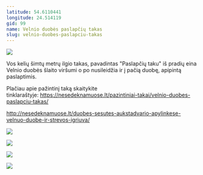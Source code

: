 ```yaml
---
latitude: 54.6110441
longitude: 24.514119
gid: 99
name: Velnio duobės paslapčių takas
slug: velnio-duobes-paslapciu-takas
---
```

![](https://doc-0k-ag-mymaps.googleusercontent.com/untrusted/hostedimage/ihucu48q9m5s1hftel5u85tfdc/0l3kq8kmgvdhpcvgpi9e0tjd0s/1641717000000/-WPmm_dsOCr8C_2Ftfdhs7CzXYdOD0wc/*/6AIsG_va2aWiJ6xMeS1b_hTBedgzBLOluEfOmWBeof1dNDdamH_iNvO6KFPuOA4pWCW4hO161PskMs58EhQwHATdY1CYLFWhRtxIGcqiFKr8luMryc2jSpCP39yYLCdFg9JtqC22OTEsiTosnzxIhxor3x2IQvbrf8MIkCP6kEmsrRe9nBHsTMEsF45wMp8q3RQ?session=0&fife)  
  
Vos kelių šimtų metrų ilgio takas, pavadintas "Paslapčių taku" iš pradių eina Velnio duobės šlaito viršumi o po nusileidžia ir į pačią duobę, apipintą paslaptimis.  
  
Plačiau apie pažintinį taką skaitykite tinklaraštyje: https://nesedeknamuose.lt/pazintiniai-takai/velnio-duobes-paslapciu-takas/  
  
http://nesedeknamuose.lt/duobes-sesutes-aukstadvario-apylinkese-velnuo-duobe-ir-strevos-igriuva/  
  
![](https://doc-0s-ag-mymaps.googleusercontent.com/untrusted/hostedimage/ihucu48q9m5s1hftel5u85tfdc/sck0had1j4l9o1smd5ch30j6v4/1641717000000/-WPmm_dsOCr8C_2Ftfdhs7CzXYdOD0wc/*/6AIsG_vbbLAVv9w3_WGsBhzeu-xpyRVUWN2577Pvj-82ER0ajVrnUIj1XDufLc5OGWYo1xFe3HQZNsE2Ip3zP9BI3g-GXMS1dambKiqpMtGZSNYO85TouyD3vCstcKgU_Pi9vXe4nnBDx_SmW9jmZGx_q4n2k4oxVtxP2h0ZYU6cX7AJKmT2jcKd7MZRpWXlgng?session=0&fife)  
  
![](https://doc-0c-ag-mymaps.googleusercontent.com/untrusted/hostedimage/ihucu48q9m5s1hftel5u85tfdc/ve5ac57s8m31rpp9lfbviq08b0/1641717000000/-WPmm_dsOCr8C_2Ftfdhs7CzXYdOD0wc/*/6AIsG_vYkmU4AamnifBNp4C6bJF8clR8mMtVuLCgb9DUJqDNcqxaLjmZ5tb1gCXDoZYTjP43qF38vewftS7Zyii2_B6S-lHQHKzM52a0ba3sFchovVOCmAI9b9wgdTkpovKlI1C-x3KwTtOvvuuDII6wuBcFz1HcI1tRsH432Rd1B4WRxvTt-jzrsd0gG6rABnw?session=0&fife)  
  
![](https://doc-10-ag-mymaps.googleusercontent.com/untrusted/hostedimage/ihucu48q9m5s1hftel5u85tfdc/941jq9ktvrabbtpdslc5pbgvlc/1641717000000/-WPmm_dsOCr8C_2Ftfdhs7CzXYdOD0wc/*/6AIsG_vb9BVJL7tdtZeJggY76ILU7kem0kCp98YKZro95VlmqI0rCSQp5VFZvuCuORrAVxCutNvXPf7PLvjisJCC2dxwr_SmczJKfsL__DtEPexun6uBGLfTeJxMeXa4392SGs3VeJOPXhii2dOkr3CtdhV1uMYTpDEH040Pkh5sWaiEpD8hk-nSfudhxY4emyg?session=0&fife)  
  
![](https://doc-04-ag-mymaps.googleusercontent.com/untrusted/hostedimage/ihucu48q9m5s1hftel5u85tfdc/lhqgb4ba6ibaf6cv2vmp9tk9t4/1641717000000/-WPmm_dsOCr8C_2Ftfdhs7CzXYdOD0wc/*/6AIsG_vapgEByDwkgcl0sompg7lx9CX7zfJiXKS-qHLR2qP0CBIqqSmNHFC_Pqx6dm5ohfFkLPdF9-Yji187eY1BDaakqlEe5OYDGgaa29O920Aj0_Qgb_9M0zyPWJkAMqFklYsJWgps0PDno1Vx_3WutWKm3059yFDmEMDVennZ05dJUVrRQ7QKN0Hh973wG-A?session=0&fife)
